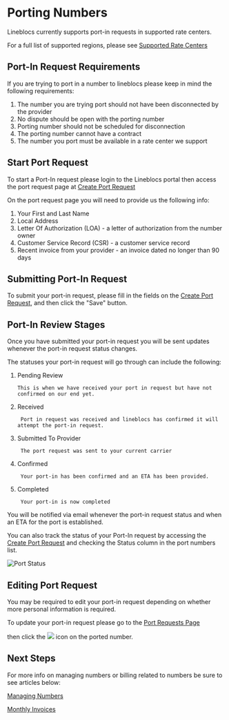 # Porting Numbers

Lineblocs currently supports port-in requests in supported rate centers.

For a full list of supported regions, please see [Supported Rate Centers](https://lineblocs.com/resources/other-topics/supported-rate-centers)

## Port-In Request Requirements

If you are trying to port in a number to lineblocs please keep in mind the following requirements:

1. The number you are trying port should not have been disconnected by the provider
2. No dispute should be open with the porting number
3. Porting number should not be scheduled for disconnection
3. The porting number cannot have a contract
4. The number you port must be available in a rate center we support

## Start Port Request

To start a Port-In request please login to the Lineblocs portal then access the port request page at [Create Port Request](https://app.lineblocs.com/#/dashboard/dids/ports/create)

On the port request page you will need to provide us the following info:

1. Your First and Last Name
2. Local Address
3. Letter Of Authorization (LOA) - a letter of authorization from the number owner
4. Customer Service Record (CSR) - a customer service record
5. Recent invoice from your provider - an invoice dated no longer than 90 days

## Submitting Port-In Request

To submit your port-in request, please fill in the fields on the [Create Port Request](https://app.lineblocs.com/#/dashboard/dids/ports/create), and then click the "Save" button.

## Port-In Review Stages

Once you have submitted your port-in request you will be sent updates whenever the port-in request status changes. 

The statuses your port-in request will go through can include the following:

1. Pending Review

       This is when we have received your port in request but have not confirmed on our end yet.

2. Received

        Port in request was received and lineblocs has confirmed it will attempt the port-in request.

3. Submitted To Provider

        The port request was sent to your current carrier

3. Confirmed

        Your port-in has been confirmed and an ETA has been provided.

4. Completed

        Your port-in is now completed

You will be notified via email whenever the port-in request status and when an ETA for the port is established.

You can also track the status of your Port-In request by accessing the [Create Port Request](https://app.lineblocs.com/#/dashboard/dids/ports/create) and checking the Status column in the port numbers list.

![Port Status](/img/frontend/docs/port-numbers/port-status.png)

## Editing Port Request

You may be required to edit your port-in request depending on whether more personal information is required.

To update your port-in request please go to the [Port Requests Page](https://app.lineblocs.com/#/dashboard/dids/ports) 

then click the ![](/img/frontend/docs/shared/edit.png) icon on the ported number.

## Next Steps

For more info on managing numbers or billing related to numbers be sure to see articles below:

[Managing Numbers](http://lineblocs.com/resources/managing-numbers/manage-numbers)

[Monthly Invoices](http://lineblocs.com/resources/billing-and-pricing/monthly-invoices)